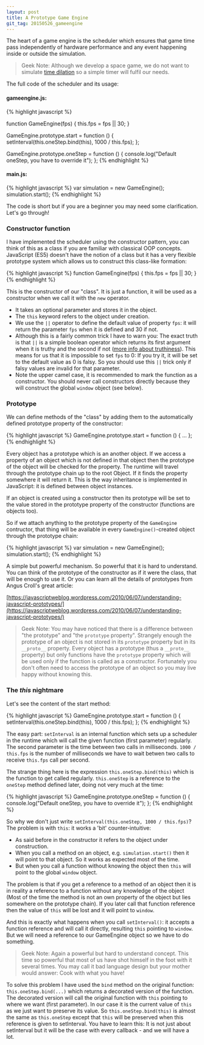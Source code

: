```yaml
---
layout: post
title: A Prototype Game Engine
git_tag: 20150526_gameengine
---
```


The heart of a game engine is the scheduler which ensures that game time pass independently of hardware performance and any event happening inside or outside the simulation. 

> Geek Note: Although we develop a space  game, we do not want to simulate [time dilation](http://en.wikipedia.org/wiki/Time_dilation) so a simple timer will fulfil our needs.

The full code of the scheduler and its usage:

#### gameengine.js: ####

{% highlight javascript %}

function GameEngine(fps) {
    this.fps = fps || 30;
}

GameEngine.prototype.start = function () {
    setInterval(this.oneStep.bind(this),
        1000 / this.fps);
};

GameEngine.prototype.oneStep = function () {
    console.log("Default oneStep, you have to override it");
};
{% endhighlight %}
 
#### main.js: ####

{% highlight javascript %}
var simulation = new GameEngine();
simulation.start();
{% endhighlight %}

The code is short but if you are a beginner you may need some clarification. Let's go through!

### Constructor function ###

I have implemented the scheduler using the constructor pattern, you can think of this as a class if you are familiar with classical OOP concepts. JavaScript (ES5) doesn't have the notion of a class but it has a very flexible prototype system which allows us to construct this class-like formation:

{% highlight javascript %}
function GameEngine(fps) {
    this.fps = fps || 30;
}
{% endhighlight %}

This is the constructor of our "class". It is just a function, it will be used as a constructor when we call it with the `new` operator.

- It takes an optional parameter and stores it in the object.
- The `this` keyword refers to the object under creation.
- We use the `||` operator to define the default value of property `fps`: it will return the parameter `fps` when it is defined and 30 if not.
- Although this is a fairly common trick I have to warn you: The exact truth is that `||` is a simple boolean operator which returns its first argument when it is truthy and the second if not ([more info about truthiness](https://developer.mozilla.org/en-US/docs/Glossary/Truthy)). This means for us that it is impossible to set `fps` to 0: If you try it, it will be set to the default value as 0 is falsy. So you should use this `||` trick only if falsy values are invalid for that parameter.
- Note the upper camel case, it is recommended to mark the function as a constructor. You should never call constructors directly because they will construct the global `window` object (see below).

### Prototype ###

We can define methods of the "class" by adding them to the automatically defined prototype property of the constructor:

{% highlight javascript %}
GameEngine.prototype.start = function () {
    ...
};
{% endhighlight %}

Every object has a prototype which is an another object. If we access a property of an object which is not defined in that object then the prototype of the object will be checked for the property. The runtime will travel through the prototype chain up to the root Object. If it finds the property somewhere it will return it. This is the way inheritance is implemented in JavaScript: it is defined between object instances.

If an object is created using a constructor then its prototype will be set to the value stored in the prototype property of the constructor (functions are objects too).

So if we attach anything to the prototype property of the `GameEngine` contructor, that thing will be available in every `GameEngine()`-created object through the prototype chain:

{% highlight javascript %}
var simulation = new GameEngine();
simulation.start();
{% endhighlight %}

A simple but powerful mechanism. So powerful that it is hard to understand. You can think of the prototype of the constructor as if it were the class, that will be enough to use it. Or you can learn all the details of prototypes from Angus Croll's great article: 

[https://javascriptweblog.wordpress.com/2010/06/07/understanding-javascript-prototypes/](https://javascriptweblog.wordpress.com/2010/06/07/understanding-javascript-prototypes/)


> Geek Note: You may have noticed that there is a difference between "the prototype" and "the `prototype` property". Strangely enough the prototype of an object is not stored in its `prototype` property but in its `__proto__` property. Every object has a prototype (thus a `__proto__` property) but only functions have the `prototype` property which will be used only if the function is called as a constructor. Fortunately you don't often need to access the prototype of an object so you may live happy without knowing this.

### The *this* nightmare

Let's see the content of the start method:

{% highlight javascript %}
GameEngine.prototype.start = function () {
    setInterval(this.oneStep.bind(this),
        1000 / this.fps);
};
{% endhighlight %}

The easy part: `setInterval` is an internal function which sets up a scheduler in the runtime which will call the given function (first parameter) regularly. The second parameter is the time between two calls in milliseconds. `1000 / this.fps` is the number of milliseconds we have to wait betwen two calls to receive `this.fps` call per second.

The strange thing here is the expression `this.oneStep.bind(this)` which is the function to get called regularly. `this.oneStep` is a reference to the `oneStep` method defined later, doing not very much at the time: 

{% highlight javascript %}
GameEngine.prototype.oneStep = function () {
    console.log("Default oneStep, you have to override it");
};
{% endhighlight %}

So why we don't just write `setInterval(this.oneStep, 1000 / this.fps)`? The problem is with `this`: it works a 'bit' counter-intuitive:

- As said before in the constructor it refers to the object under construction.
- When you call a method on an object, e.g. `simulation.start()` then it will point to that object. So it works as expected most of the time.
- But when you call a function without knowing the object then `this` will point to the global `window` object.

The problem is that if you get a reference to a method of an object then it is in reality a reference to a function without any knowledge of the object (Most of the time the method is not an own property of the object but lies somewhere on the prototype chain). If you later call that function reference then the value of `this` will be lost and it will point to `window`.

And this is exactly what happens when you call `setInterval()`: it accepts a function reference and will call it directly, resulting `this` pointing to `window`. But we will need a reference to our GameEngine object so we have to do something.

> Geek Note: Again a powerful but hard to understand concept. This time so powerful that most of us have shot himself in the foot with it several times. You may call it bad language design but your mother would answer: Cook with what you have!

To solve this problem I have used the `bind` method on the original function: `this.oneStep.bind(...)` which returns a decorated version of the function. The decorated version will call the original function with `this` pointing to where we want (first parameter). In our case it is the current value of `this` as we just want to preserve its value. So `this.oneStep.bind(this)` is almost the same as `this.oneStep` except that `this` will be preserved when this reference is given to setInterval. You have to learn this: It is not just about setInterval but it will be the case with every callback - and we will have a lot.

